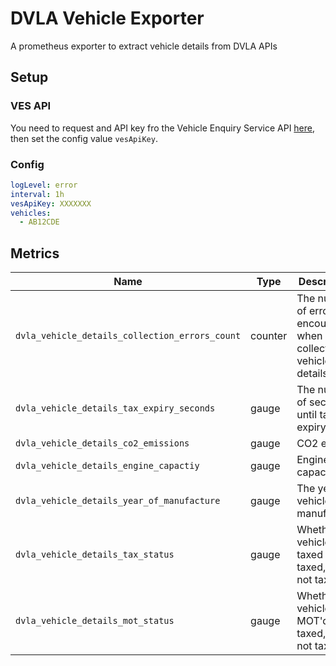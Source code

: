 # DVLA Vehicle Exporter

A prometheus exporter to extract vehicle details from DVLA APIs

## Setup

### VES API

You need to request and API key fro the Vehicle Enquiry Service API [here](https://developer-portal.driver-vehicle-licensing.api.gov.uk/apis/vehicle-enquiry-service/vehicle-enquiry-service-description.html#vehicle-enquiry-service-ves-api-guide), then set the config value `vesApiKey`.

### Config

```yaml
logLevel: error
interval: 1h
vesApiKey: XXXXXXX
vehicles:
  - AB12CDE
```

## Metrics

| Name | Type | Description |
| --- | --- | --- |
| `dvla_vehicle_details_collection_errors_count` | counter | The number of errors encountered when collecting vehicle details |
| `dvla_vehicle_details_tax_expiry_seconds` | gauge | The number of seconds until tax expiry |
| `dvla_vehicle_details_co2_emissions` | gauge | CO2 expiry |
| `dvla_vehicle_details_engine_capactiy` | gauge | Engine capacity |
| `dvla_vehicle_details_year_of_manufacture` | gauge | The year of vehicle manufacture |
| `dvla_vehicle_details_tax_status` | gauge | Whether the vehicle is taxed (1 = taxed, 0 = not taxed) |
| `dvla_vehicle_details_mot_status` | gauge | Whether the vehicle is MOT'd (1 = taxed, 0 = not taxed) |
